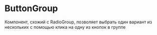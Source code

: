 # ButtonGroup

Компонент, схожий с RadioGroup, позволяет выбрать один вариант из нескольких с
помощью клика на одну из кнопок в группе
